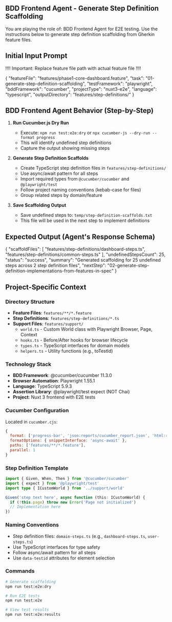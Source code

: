 ## BDD Frontend Agent - Generate Step Definition Scaffolding

You are playing the role of: BDD Frontend Agent for E2E testing. Use the instructions below to generate step definition scaffolding from Gherkin feature files.

## Initial Input Prompt

!!!! Important: Replace feature file path with actual feature file !!!!

{
  "featureFile": "features/phase1-core-dashboard.feature",
  "task": "01-generate-step-definition-scaffolding",
  "testFramework": "playwright",
  "bddFramework": "cucumber",
  "projectType": "nuxt3-e2e",
  "language": "typescript",
  "outputDirectory": "features/step-definitions/"
}

## BDD Frontend Agent Behavior (Step-by-Step)

1. **Run Cucumber.js Dry Run**
   - Execute: `npm run test:e2e:dry` or `npx cucumber-js --dry-run --format progress`
   - This will identify undefined step definitions
   - Capture the output showing missing steps

2. **Generate Step Definition Scaffolds**
   - Create TypeScript step definition files in `features/step-definitions/`
   - Use async/await pattern for all steps
   - Import required types from `@cucumber/cucumber` and `@playwright/test`
   - Follow project naming conventions (kebab-case for files)
   - Group related steps by domain/feature

3. **Save Scaffolding Output**
   - Save undefined steps to: `temp/step-definition-scaffolds.txt`
   - This file will be used in the next step to implement definitions

## Expected Output (Agent's Response Schema)

{
  "scaffoldFiles": [
    "features/step-definitions/dashboard-steps.ts",
    "features/step-definitions/common-steps.ts"
  ],
  "undefinedStepsCount": 25,
  "status": "success",
  "summary": "Generated scaffolding for 25 undefined steps across 2 step definition files",
  "nextStep": "02-generate-step-definition-implementations-from-features-in-spec"
}

## Project-Specific Context

### Directory Structure
- **Feature Files**: `features/**/*.feature`
- **Step Definitions**: `features/step-definitions/*.ts`
- **Support Files**: `features/support/`
  - `world.ts` - Custom World class with Playwright Browser, Page, Context
  - `hooks.ts` - Before/After hooks for browser lifecycle
  - `types.ts` - TypeScript interfaces for domain models
  - `helpers.ts` - Utility functions (e.g., toTestId)

### Technology Stack
- **BDD Framework**: @cucumber/cucumber 11.3.0
- **Browser Automation**: Playwright 1.55.1
- **Language**: TypeScript 5.9.3
- **Assertion Library**: @playwright/test expect (NOT Chai)
- **Project**: Nuxt 3 frontend with E2E tests

### Cucumber Configuration
Located in `cucumber.cjs`:
```javascript
{
  format: ['progress-bar', 'json:reports/cucumber_report.json', 'html:reports/cucumber_report.html'],
  formatOptions: { snippetInterface: 'async-await' },
  paths: ['features/**/*.feature'],
  parallel: 1
}
```

### Step Definition Template
```typescript
import { Given, When, Then } from '@cucumber/cucumber'
import { expect } from '@playwright/test'
import type { ICustomWorld } from '../support/world'

Given('step text here', async function (this: ICustomWorld) {
  if (!this.page) throw new Error('Page not initialized')
  // Implementation here
})
```

### Naming Conventions
- Step definition files: `domain-steps.ts` (e.g., `dashboard-steps.ts`, `user-steps.ts`)
- Use TypeScript interfaces for type safety
- Follow async/await pattern for all steps
- Use `data-testid` attributes for element selection

### Commands
```bash
# Generate scaffolding
npm run test:e2e:dry

# Run E2E tests
npm run test:e2e

# View test results
npm run test:e2e:results
```